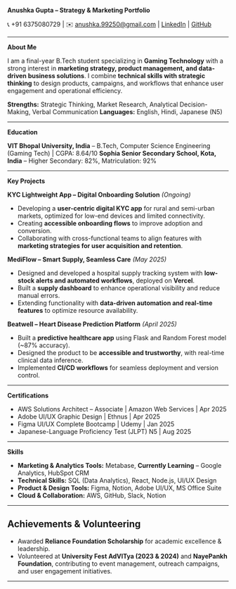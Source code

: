 **Anushka Gupta – Strategy & Marketing Portfolio**

📞 +91 6375080729 | ✉️ [anushka.99250@gmail.com](mailto:anushka.99250@gmail.com) | [LinkedIn](#) | [GitHub](#)

---

 **About Me**

I am a final-year B.Tech student specializing in **Gaming Technology** with a strong interest in **marketing strategy, product management, and data-driven business solutions**. I combine **technical skills with strategic thinking** to design products, campaigns, and workflows that enhance user engagement and operational efficiency.

**Strengths:** Strategic Thinking, Market Research, Analytical Decision-Making, Verbal Communication
**Languages:** English, Hindi, Japanese (N5)

---

**Education**

**VIT Bhopal University, India** – B.Tech, Computer Science Engineering (Gaming Tech) | CGPA: 8.64/10
**Sophia Senior Secondary School, Kota, India** – Higher Secondary: 82%, Matriculation: 92%

---

**Key Projects**

 **KYC Lightweight App – Digital Onboarding Solution** *(Ongoing)*

* Developing a **user-centric digital KYC app** for rural and semi-urban markets, optimized for low-end devices and limited connectivity.
* Creating **accessible onboarding flows** to improve adoption and conversion.
* Collaborating with cross-functional teams to align features with **marketing strategies for user acquisition and retention**.

 **MediFlow – Smart Supply, Seamless Care** *(May 2025)*

* Designed and developed a hospital supply tracking system with **low-stock alerts and automated workflows**, deployed on **Vercel**.
* Built a **supply dashboard** to enhance operational visibility and reduce manual errors.
* Extending functionality with **data-driven automation and real-time features** to optimize resource availability.

 **Beatwell – Heart Disease Prediction Platform** *(April 2025)*

* Built a **predictive healthcare app** using Flask and Random Forest model (\~87% accuracy).
* Designed the product to be **accessible and trustworthy**, with real-time clinical data inference.
* Implemented **CI/CD workflows** for seamless deployment and version control.

---

 **Certifications**

* AWS Solutions Architect – Associate | Amazon Web Services | Apr 2025
* Adobe UI/UX Graphic Design | Ethnus | Apr 2025
* Figma UI/UX Complete Bootcamp | Udemy | Jan 2025
* Japanese-Language Proficiency Test (JLPT) N5 | Aug 2025

---

**Skills**

* **Marketing & Analytics Tools:** Metabase, **Currently Learning** – Google Analytics, HubSpot CRM
* **Technical Skills:** SQL (Data Analytics), React, Node.js, UI/UX Design
* **Product & Design Tools:** Figma, Notion, Adobe UI/UX, MS Office Suite
* **Cloud & Collaboration:** AWS, GitHub, Slack, Notion

---

## **Achievements & Volunteering**

* Awarded **Reliance Foundation Scholarship** for academic excellence & leadership.
* Volunteered at **University Fest AdVITya (2023 & 2024)** and **NayePankh Foundation**, contributing to event management, outreach campaigns, and user engagement initiatives.

---



